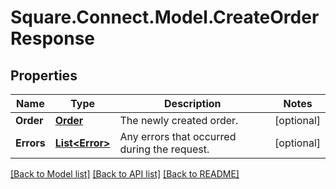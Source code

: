 # Square.Connect.Model.CreateOrderResponse
## Properties

Name | Type | Description | Notes
------------ | ------------- | ------------- | -------------
**Order** | [**Order**](Order.md) | The newly created order. | [optional] 
**Errors** | [**List&lt;Error&gt;**](Error.md) | Any errors that occurred during the request. | [optional] 



[[Back to Model list]](../README.md#documentation-for-models) [[Back to API list]](../README.md#documentation-for-api-endpoints) [[Back to README]](../README.md)

